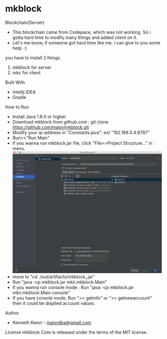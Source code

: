 # mkblock
Blockchain(Server)
- This blockchain came from Codepace, which was not working. So i gotta hard time to modify many things and added client on it.
- Let's me know, if someone got hard time like me. i can give to you some help. :)

you have to install 2 things.
1. mkblock for server
2. mkc for client

Built With
- Intellij IDEA
- Gradle

How to Run
- Install Java 1.8.0 or higher
- Download mkblock from github.com : git clone https://github.com/maior/mkblock.git
- Modify your ip-address in "Constants.java": ex) "192.168.0.4:8787"
- Run>>"Run Main"
- if you wanna run mkblock.jar file, click "File>>Project Structure..." in menu.
![ex_screenshot](./img/sc1.png)
- move to "cd ./out/artifacts/mkblock_jar"
- Run "java -cp mkblock.jar mkii.mkblock.Main"
- If you wanna run console mode : Run "java -cp mkblock.jar mkii.mkblock.Main console"
- If you have console mode, Run ">> getinfo" or ">> getnewaccount" then it could be displied account values.

Author
- Kenneth Kwon - maiordba@gmail.com

License
mkblock Core is released under the terms of the MIT license.
